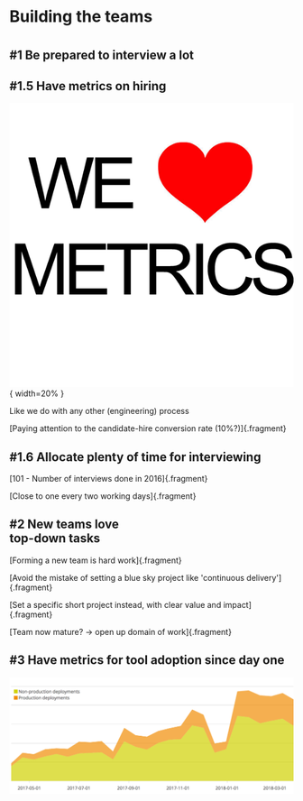 # Building the teams

# 

## \#1 Be prepared to interview a lot

## \#1.5 Have metrics on hiring

![](assets/metrics.png "Metrics"){ width=20% }

Like we do with any other (engineering) process

[Paying attention to the candidate-hire conversion rate (10%?)]{.fragment}


## \#1.6 Allocate plenty of time for interviewing
[101 - Number of interviews done in 2016]{.fragment}

[Close to one every two working days]{.fragment}


## \#2 New teams love <br/>top-down tasks
[Forming a new team is hard work]{.fragment}

[Avoid the mistake of setting a blue sky project like 'continuous delivery']{.fragment}

[Set a specific short project instead, with clear value and impact]{.fragment}

[Team now mature? -> open up domain of work]{.fragment}

## \#3 Have metrics for tool adoption since day one

![](assets/spinnaker-deployments.png "Spinnaker deployments")
